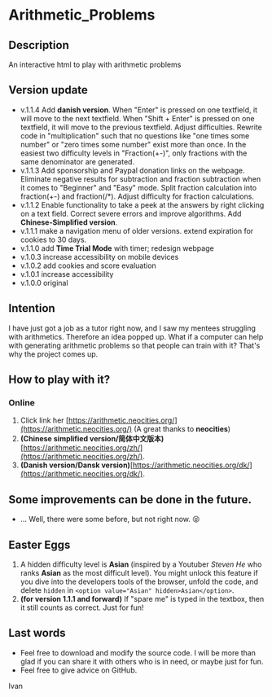 # Arithmetic_Problems

## Description
An interactive html to play with arithmetic problems

## Version update
- v.1.1.4   Add **danish version**. When "Enter" is pressed on one textfield, it will move to the next textfield. When "Shift + Enter" is pressed on one textfield, it will move to the previous textfield. Adjust difficulties. Rewrite code in "multiplication" such that no questions like "one times some number" or "zero times some number" exist more than once. In the easiest two difficulty levels in "Fraction(+-)", only fractions with the same denominator are generated.
- v.1.1.3   Add sponsorship and Paypal donation links on the webpage. Eliminate negative results for subtraction and fraction subtraction when it comes to "Beginner" and "Easy" mode. Split fraction calculation into fraction(+-) and fraction(/*). Adjust difficulty for fraction calculations.
- v.1.1.2   Enable functionality to take a peek at the answers by right clicking on a text field. Correct severe errors and improve algorithms. Add **Chinese-Simplified version**.
- v.1.1.1   make a navigation menu of older versions. extend expiration for cookies to 30 days.
- v.1.1.0   add **Time Trial Mode** with timer; redesign webpage
- v.1.0.3   increase accessibility on mobile devices
- v.1.0.2   add cookies and score evaluation
- v.1.0.1   increase accessibility
- v.1.0.0   original

## Intention
I have just got a job as a tutor right now, and I saw my mentees struggling with arithmetics. Therefore an idea popped up. What if a computer can help with generating arithmetic problems so that people can train with it? That's why the project comes up.

## How to play with it?
### Online
1. Click link her [https://arithmetic.neocities.org/](https://arithmetic.neocities.org/) (A great thanks to **neocities**)
2. **(Chinese simplified version/简体中文版本)**[https://arithmetic.neocities.org/zh/](https://arithmetic.neocities.org/zh/).
3. **(Danish version/Dansk version)**[https://arithmetic.neocities.org/dk/](https://arithmetic.neocities.org/dk/).

## Some improvements can be done in the future.
- ... Well, there were some before, but not right now. &#128541;

## Easter Eggs
1. A hidden difficulty level is **Asian** (inspired by a Youtuber *Steven He* who ranks **Asian** as the most difficult level). You might unlock this feature if you dive into the developers tools of the browser, unfold the code, and delete `hidden` in `<option value="Asian" hidden>Asian</option>`.
2. **(for version 1.1.1 and forward)** If "spare me" is typed in the textbox, then it still counts as correct. Just for fun!

## Last words
- Feel free to download and modify the source code. I will be more than glad if you can share it with others who is in need, or maybe just for fun.
- Feel free to give advice on GitHub.

Ivan
